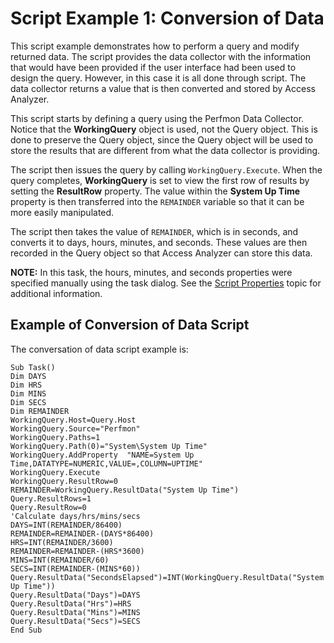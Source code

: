 # Script Example 1: Conversion of Data

This script example demonstrates how to perform a query and modify returned data. The script provides the data collector with the information that would have been provided if the user interface had been used to design the query. However, in this case it is all done through script. The data collector returns a value that is then converted and stored by Access Analyzer.

This script starts by defining a query using the Perfmon Data Collector. Notice that the __WorkingQuery__ object is used, not the Query object. This is done to preserve the Query object, since the Query object will be used to store the results that are different from what the data collector is providing.

The script then issues the query by calling ```WorkingQuery.Execute```. When the query completes, __WorkingQuery__ is set to view the first row of results by setting the __ResultRow__ property. The value within the __System Up Time__ property is then transferred into the ```REMAINDER``` variable so that it can be more easily manipulated.

The script then takes the value of ```REMAINDER```, which is in seconds, and converts it to days, hours, minutes, and seconds. These values are then recorded in the Query object so that Access Analyzer can store this data.

__NOTE:__ In this task, the hours, minutes, and seconds properties were specified manually using the task dialog. See the [Script Properties](/docs/product_docs/accessanalyzer/accessanalyzer/enterpriseauditor/admin/datacollector/script/properties.md) topic for additional information.

## Example of Conversion of Data Script

The conversation of data script example is:

```
Sub Task()  
Dim DAYS  
Dim HRS  
Dim MINS  
Dim SECS  
Dim REMAINDER   
WorkingQuery.Host=Query.Host  
WorkingQuery.Source="Perfmon"  
WorkingQuery.Paths=1  
WorkingQuery.Path(0)="System\System Up Time"  
WorkingQuery.AddProperty  "NAME=System Up Time,DATATYPE=NUMERIC,VALUE=,COLUMN=UPTIME"  
WorkingQuery.Execute  
WorkingQuery.ResultRow=0  
REMAINDER=WorkingQuery.ResultData("System Up Time")   
Query.ResultRows=1  
Query.ResultRow=0   
'Calculate days/hrs/mins/secs  
DAYS=INT(REMAINDER/86400)  
REMAINDER=REMAINDER-(DAYS*86400)  
HRS=INT(REMAINDER/3600)  
REMAINDER=REMAINDER-(HRS*3600)  
MINS=INT(REMAINDER/60)  
SECS=INT(REMAINDER-(MINS*60))   
Query.ResultData("SecondsElapsed")=INT(WorkingQuery.ResultData("System Up Time"))  
Query.ResultData("Days")=DAYS  
Query.ResultData("Hrs")=HRS  
Query.ResultData("Mins")=MINS  
Query.ResultData("Secs")=SECS  
End Sub  

```
